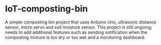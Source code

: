 # IoT-composting-bin
A simple composting bin project that uses Arduino Uno, ultrasonic distance sensor, micro servo and soil moisture sensor. This project is still ongoing; needs to add additional features such as sending notification when the composting mixture is too dry or too wet and a monitoring dashboard.
